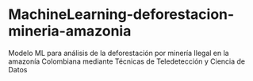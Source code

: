 # MachineLearning-deforestacion-mineria-amazonia
Modelo ML para análisis de la deforestación por minería Ilegal en la amazonía Colombiana mediante Técnicas de Teledetección y Ciencia de Datos
